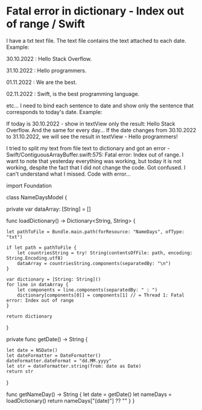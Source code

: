 
# Fatal error in dictionary - Index out of range / Swift

I have a txt text file. The text file contains the text attached to each date.
Example:

30.10.2022 : Hello Stack Overflow.


31.10.2022 : Hello programmers.


01.11.2022 : We are the best.


02.11.2022 : Swift, is the best programming language.

etc…
I need to bind each sentence to date and show only the sentence that corresponds to today's date.
Example:

If today is 30.10.2022 - show in textView only the result: Hello Stack Overflow. And the same for every day... If the date changes from 30.10.2022 to 31.10.2022, we will see the result in textView - Hello programmers!

I tried to split my text from file text to dictionary and got an error - Swift/ContiguousArrayBuffer.swift:575: Fatal error: Index out of range.
I want to note that yesterday everything was working, but today it is not working, despite the fact that I did not change the code. Got confused. I can't understand what I missed.
Code with error...

import Foundation

class NameDaysModel {

private var dataArray: [String] = []

func loadDictionary() -> Dictionary<String, String> {
    
    let pathToFile = Bundle.main.path(forResource: "NameDays", ofType: "txt")

    if let path = pathToFile {
        let countriesString = try! String(contentsOfFile: path, encoding: String.Encoding.utf8)
        dataArray = countriesString.components(separatedBy: "\n")
    }
    
    var dictionary = [String: String]()
    for line in dataArray {
        let components = line.components(separatedBy: " : ")
        dictionary[components[0]] = components[1] // = Thread 1: Fatal error: Index out of range
    }
    
    return dictionary
}
   
private func getDate() -> String {
    
    let date = NSDate()
    let dateFormatter = DateFormatter()
    dateFormatter.dateFormat = "dd.MM.yyyy"
    let str = dateFormatter.string(from: date as Date)
    return str
}

func getNameDay() -> String {
    let date = getDate()
    let nameDays = loadDictionary()
    return nameDays["\(date)"] ?? ""
}
}



        
